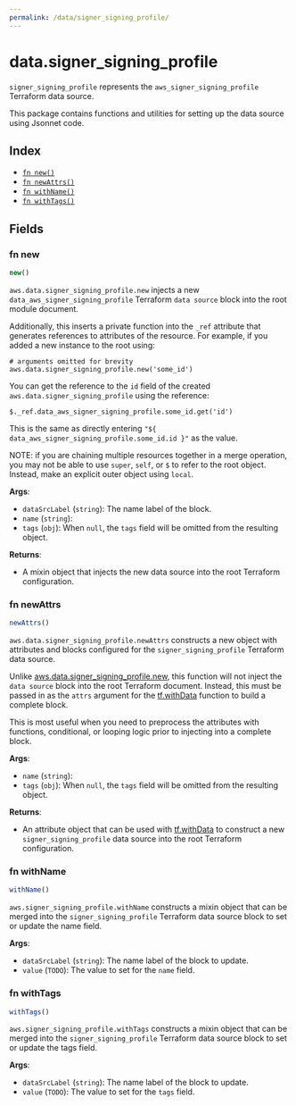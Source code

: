 ```yaml
---
permalink: /data/signer_signing_profile/
---
```


# data.signer_signing_profile

`signer_signing_profile` represents the `aws_signer_signing_profile` Terraform data source.



This package contains functions and utilities for setting up the data source using Jsonnet code.


## Index

* [`fn new()`](#fn-new)
* [`fn newAttrs()`](#fn-newattrs)
* [`fn withName()`](#fn-withname)
* [`fn withTags()`](#fn-withtags)

## Fields

### fn new

```ts
new()
```


`aws.data.signer_signing_profile.new` injects a new `data_aws_signer_signing_profile` Terraform `data source`
block into the root module document.

Additionally, this inserts a private function into the `_ref` attribute that generates references to attributes of the
resource. For example, if you added a new instance to the root using:

    # arguments omitted for brevity
    aws.data.signer_signing_profile.new('some_id')

You can get the reference to the `id` field of the created `aws.data.signer_signing_profile` using the reference:

    $._ref.data_aws_signer_signing_profile.some_id.get('id')

This is the same as directly entering `"${ data_aws_signer_signing_profile.some_id.id }"` as the value.

NOTE: if you are chaining multiple resources together in a merge operation, you may not be able to use `super`, `self`,
or `$` to refer to the root object. Instead, make an explicit outer object using `local`.

**Args**:
  - `dataSrcLabel` (`string`): The name label of the block.
  - `name` (`string`): 
  - `tags` (`obj`):  When `null`, the `tags` field will be omitted from the resulting object.

**Returns**:
- A mixin object that injects the new data source into the root Terraform configuration.


### fn newAttrs

```ts
newAttrs()
```


`aws.data.signer_signing_profile.newAttrs` constructs a new object with attributes and blocks configured for the `signer_signing_profile`
Terraform data source.

Unlike [aws.data.signer_signing_profile.new](#fn-signersigningprofilenew), this function will not inject the `data source`
block into the root Terraform document. Instead, this must be passed in as the `attrs` argument for the
[tf.withData](https://github.com/tf-libsonnet/core/tree/main/docs#fn-withdata) function to build a complete block.

This is most useful when you need to preprocess the attributes with functions, conditional, or looping logic prior to
injecting into a complete block.

**Args**:
  - `name` (`string`): 
  - `tags` (`obj`):  When `null`, the `tags` field will be omitted from the resulting object.

**Returns**:
  - An attribute object that can be used with [tf.withData](https://github.com/tf-libsonnet/core/tree/main/docs#fn-withdata) to construct a new `signer_signing_profile` data source into the root Terraform configuration.


### fn withName

```ts
withName()
```

`aws.signer_signing_profile.withName` constructs a mixin object that can be merged into the `signer_signing_profile`
Terraform data source block to set or update the name field.



**Args**:
  - `dataSrcLabel` (`string`): The name label of the block to update.
  - `value` (`TODO`): The value to set for the `name` field.


### fn withTags

```ts
withTags()
```

`aws.signer_signing_profile.withTags` constructs a mixin object that can be merged into the `signer_signing_profile`
Terraform data source block to set or update the tags field.



**Args**:
  - `dataSrcLabel` (`string`): The name label of the block to update.
  - `value` (`TODO`): The value to set for the `tags` field.
